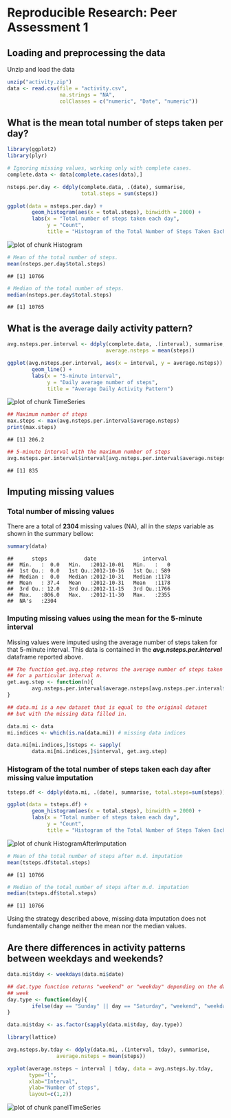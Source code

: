 # Reproducible Research: Peer Assessment 1


## Loading and preprocessing the data

Unzip and load the data

```r
unzip("activity.zip")
data <- read.csv(file = "activity.csv",
                 na.strings = "NA",
                 colClasses = c("numeric", "Date", "numeric"))
```


## What is the mean total number of steps taken per day?

```r
library(ggplot2)
library(plyr)

# Ignoring missing values, working only with complete cases.
complete.data <- data[complete.cases(data),]

nsteps.per.day <- ddply(complete.data, .(date), summarise, 
                        total.steps = sum(steps))

ggplot(data = nsteps.per.day) +
        geom_histogram(aes(x = total.steps), binwidth = 2000) +
        labs(x = "Total number of steps taken each day",
             y = "Count",
             title = "Histogram of the Total Number of Steps Taken Each Day")
```

![plot of chunk Histogram](figure/Histogram.png) 

```r
# Mean of the total number of steps.
mean(nsteps.per.day$total.steps)
```

```
## [1] 10766
```

```r
# Median of the total number of steps.
median(nsteps.per.day$total.steps)
```

```
## [1] 10765
```

## What is the average daily activity pattern?


```r
avg.nsteps.per.interval <- ddply(complete.data, .(interval), summarise, 
                                average.nsteps = mean(steps))

ggplot(avg.nsteps.per.interval, aes(x = interval, y = average.nsteps)) +
        geom_line() +
        labs(x = "5-minute interval",
             y = "Daily average number of steps",
             title = "Average Daily Activity Pattern")
```

![plot of chunk TimeSeries](figure/TimeSeries.png) 

```r
## Maximum number of steps
max.steps <- max(avg.nsteps.per.interval$average.nsteps)
print(max.steps)
```

```
## [1] 206.2
```

```r
## 5-minute interval with the maximum number of steps
avg.nsteps.per.interval$interval[avg.nsteps.per.interval$average.nsteps == max.steps]
```

```
## [1] 835
```


## Imputing missing values

### Total number of missing values

There are a total of **2304** missing values (NA), all in the
_steps_ variable as shown in the summary bellow:


```r
summary(data)
```

```
##      steps            date               interval   
##  Min.   :  0.0   Min.   :2012-10-01   Min.   :   0  
##  1st Qu.:  0.0   1st Qu.:2012-10-16   1st Qu.: 589  
##  Median :  0.0   Median :2012-10-31   Median :1178  
##  Mean   : 37.4   Mean   :2012-10-31   Mean   :1178  
##  3rd Qu.: 12.0   3rd Qu.:2012-11-15   3rd Qu.:1766  
##  Max.   :806.0   Max.   :2012-11-30   Max.   :2355  
##  NA's   :2304
```

### Imputing missing values using the mean for the 5-minute interval

Missing values were imputed using the average number of steps taken for that
5-minute interval. This data is contained in the _**avg.nsteps.per.interval**_ 
dataframe reported above.


```r
## The function get.avg.step returns the average number of steps taken
## for a particular interval n.
get.avg.step <- function(n){
        avg.nsteps.per.interval$average.nsteps[avg.nsteps.per.interval$interval == n]  
}

## data.mi is a new dataset that is equal to the original dataset 
## but with the missing data filled in.

data.mi <- data
mi.indices <- which(is.na(data.mi)) # missing data indices

data.mi[mi.indices,]$steps <- sapply(
        data.mi[mi.indices,]$interval, get.avg.step)
```

### Histogram of the total number of steps taken each day after missing value imputation


```r
tsteps.df <- ddply(data.mi, .(date), summarise, total.steps=sum(steps))

ggplot(data = tsteps.df) +
        geom_histogram(aes(x = total.steps), binwidth = 2000) +
        labs(x = "Total number of steps taken each day",
             y = "Count",
             title = "Histogram of the Total Number of Steps Taken Each Day\nAfter Missing Data Imputation")
```

![plot of chunk HistogramAfterImputation](figure/HistogramAfterImputation.png) 

```r
# Mean of the total number of steps after m.d. imputation
mean(tsteps.df$total.steps)
```

```
## [1] 10766
```

```r
# Median of the total number of steps after m.d. imputation
median(tsteps.df$total.steps)
```

```
## [1] 10766
```

Using the strategy described above, missing data imputation does
not fundamentally change neither the mean nor the median values.


## Are there differences in activity patterns between weekdays and weekends?


```r
data.mi$tday <- weekdays(data.mi$date)

## dat.type function returns "weekend" or "weekday" depending on the day of the
## week
day.type <- function(day){
        ifelse(day == "Sunday" || day == "Saturday", "weekend", "weekday")
} 

data.mi$tday <- as.factor(sapply(data.mi$tday, day.type))
```


```r
library(lattice)

avg.nsteps.by.tday <- ddply(data.mi, .(interval, tday), summarise, 
                average.nsteps = mean(steps))

xyplot(average.nsteps ~ interval | tday, data = avg.nsteps.by.tday,
       type="l",
       xlab="Interval",
       ylab="Number of steps",
       layout=c(1,2))
```

![plot of chunk panelTimeSeries](figure/panelTimeSeries.png) 
